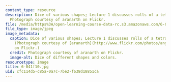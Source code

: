 ```yaml
---
content_type: resource
description: Dice of various shapes; Lecture 1 discusses rolls of a tetrahedral die.
  Photograph courtesy of aranarth on Flickr.
file: /media/https%3A/open-learning-course-data-rc.s3.amazonaws.com/6-041-probabilistic-systems-analysis-and-applied-probability-fall-2010/cfc114d5c85a0a7c7be2f638d18851ca_6-041f10.jpg
file_type: image/jpeg
image_metadata:
  caption: Dice of various shapes; Lecture 1 discusses rolls of a tetrahedral die.
    (Photograph courtesy of [aranarth](http://www.flickr.com/photos/angelaypablo/954363228)
    on Flickr.)
  credit: Photograph courtesy of aranarth on Flickr.
  image-alt: Dice of different shapes and colors.
resourcetype: Image
title: 6-041f10.jpg
uid: cfc114d5-c85a-0a7c-7be2-f638d18851ca
---
```


